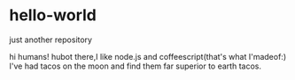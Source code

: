 # hello-world
just another repository

hi humans!
hubot there,I like node.js and coffeescript(that's what I'madeof:)
I've had tacos on the moon and find them far superior to earth tacos.
